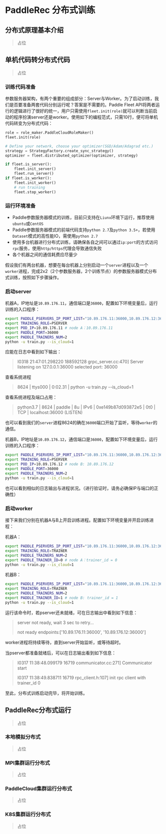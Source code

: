 # PaddleRec 分布式训练
## 分布式原理基本介绍
> 占位

## 单机代码转分布式代码

> 占位
### 训练代码准备
参数服务器架构，有两个重要的组成部分：Server与Worker。为了启动训练，我们是否要准备两套代码分别运行呢？答案是不需要的。Paddle Fleet API将两者运行的逻辑进行了很好的统一，用户只需使用`fleet.init(role)`就可以判断当前启动的程序扮演server还是worker。使用如下的编程范式，只需10行，便可将单机代码转变为分布式代码：
``` python
role = role_maker.PaddleCloudRoleMaker()
fleet.init(role)

# Define your network, choose your optimizer(SGD/Adam/Adagrad etc.)
strategy = StrategyFactory.create_sync_strategy()
optimizer = fleet.distributed_optimizer(optimizer, strategy)

if fleet.is_server():
    fleet.init_server()
    fleet.run_server()
if fleet.is_worker():
    fleet.init_worker()
    # run training
    fleet.stop_worker()
```

### 运行环境准备
- Paddle参数服务器模式的训练，目前只支持在`Liunx`环境下运行，推荐使用`ubuntu`或`CentOS`
- Paddle参数服务器模式的前端代码支持`python 2.7`及`python 3.5+`，若使用`Dataset`模式的高性能IO，需使用`python 2.7`
- 使用多台机器进行分布式训练，请确保各自之间可以通过`ip:port`的方式访问`rpc`服务，使用`http/https`代理会导致通信失败
- 各个机器之间的通信耗费应尽量少

假设我们有两台机器，想要在每台机器上分别启动一个`server`进程以及一个`worker`进程，完成2x2（2个参数服务器，2个训练节点）的参数服务器模式分布式训练，按照如下步骤操作。

### 启动server
机器A，IP地址是`10.89.176.11`，通信端口是`36000`，配置如下环境变量后，运行训练的入口程序：
```bash
export PADDLE_PSERVERS_IP_PORT_LIST="10.89.176.11:36000,10.89.176.12:36000"
export TRAINING_ROLE=PSERVER
export POD_IP=10.89.176.11 # node A：10.89.176.11
export PADDLE_PORT=36000
export PADDLE_TRAINERS_NUM=2
python -u train.py --is_cloud=1
```
应能在日志中看到如下输出：

> I0318 21:47:01.298220 188592128 grpc_server.cc:470] Server listening on 127.0.0.1:36000 selected port: 36000

查看系统进程
> 8624 | ttys000 | 0:02.31 | python -u train.py --is_cloud=1

查看系统进程及端口占用：

> python3.7 | 8624 | paddle | 8u | IPv6 | 0xe149b87d093872e5 | 0t0 | TCP |  localhost:36000 (LISTEN)

也可以看到我们的`server`进程8624的确在`36000`端口开始了监听，等待`worker`的通信。

机器B，IP地址是`10.89.176.12`，通信端口是`36000`，配置如下环境变量后，运行训练的入口程序：
```bash
export PADDLE_PSERVERS_IP_PORT_LIST="10.89.176.11:36000,10.89.176.12:36000"
export TRAINING_ROLE=PSERVER
export POD_IP=10.89.176.12 # node B: 10.89.176.12
export PADDLE_PORT=36000
export PADDLE_TRAINERS_NUM=2
python -u train.py --is_cloud=1
```
也可以看到相似的日志输出与进程状况。（进行验证时，请务必确保IP与端口的正确性）

### 启动worker

接下来我们分别在机器A与B上开启训练进程。配置如下环境变量并开启训练进程：

机器A：
```bash
export PADDLE_PSERVERS_IP_PORT_LIST="10.89.176.11:36000,10.89.176.12:36000"
export TRAINING_ROLE=TRAINER
export PADDLE_TRAINERS_NUM=2
export PADDLE_TRAINER_ID=0 # node A：trainer_id = 0
python -u train.py --is_cloud=1
```

机器B：
```bash
export PADDLE_PSERVERS_IP_PORT_LIST="10.89.176.11:36000,10.89.176.12:36000"
export TRAINING_ROLE=TRAINER
export PADDLE_TRAINERS_NUM=2
export PADDLE_TRAINER_ID=1 # node B: trainer_id = 1
python -u train.py --is_cloud=1
```

运行该命令时，若pserver还未就绪，可在日志输出中看到如下信息：
> server not ready, wait 3 sec to retry...
> 
> not ready endpoints:['10.89.176.11:36000', '10.89.176.12:36000']

worker进程将持续等待，直到server开始监听，或等待超时。

当pserver都准备就绪后，可以在日志输出看到如下信息：
> I0317 11:38:48.099179 16719 communicator.cc:271] Communicator start
> 
> I0317 11:38:49.838711 16719 rpc_client.h:107] init rpc client with trainer_id 0

至此，分布式训练启动完毕，将开始训练。


## PaddleRec分布式运行
> 占位
### 本地模拟分布式
> 占位
### MPI集群运行分布式
> 占位
### PaddleCloud集群运行分布式
> 占位
### K8S集群运行分布式
> 占位


